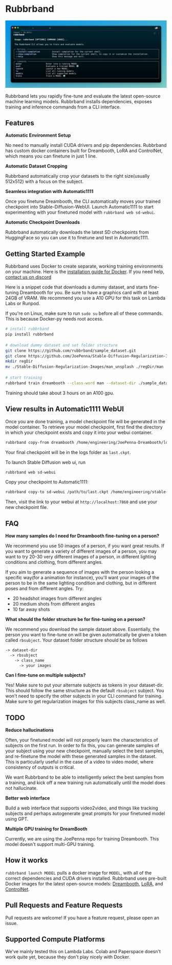 # Rubbrband

![rubbrband train image](https://raw.githubusercontent.com/rubbrband/img/main/cli.png)

Rubbrband lets you rapidly fine-tune and evaluate the latest open-source machine learning models. Rubbrband installs dependencies, exposes training and inference commands from a CLI interface.

## Features

**Automatic Environment Setup**

No need to manually install CUDA drivers and pip dependencies. Rubbrband has custom docker containers built for Dreambooth, LoRA and ControlNet,
which means you can finetune in just 1 line.

**Automatic Dataset Cropping**

Rubbrband automatically crop your datasets to the right size(usually 512x512) with a focus on the subject.

**Seamless integration with Automatic1111**

Once you finetune Dreambooth, the CLI automatically moves your trained checkpoint into Stable-Diffusion-WebUI.
Launch Automatic1111 to start experimenting with your finetuned model with `rubbrband web sd-webui`.

**Automatic Checkpoint Downloads**

Rubbrband automatically downloads the latest SD checkpoints from HuggingFace so you can use it to finetune and test in Automatic1111.

## Getting Started Example

Rubbrband uses Docker to create separate, working training environments on your machine. Here is the [installation guide for Docker](https://docs.docker.com/engine/install/). If you need help, [contact us on discord](https://discord.gg/BW3R9yK7Fh)

Here is a snippet code that downloads a dummy dataset, and starts fine-tuning Dreambooth for you. Be sure to have a graphics card with at least 24GB of VRAM. We recommend you use a A10 GPU for this task on Lambda Labs or Runpod.

If you're on Linux, make sure to run `sudo su` before all of these commands. This is because Docker-py needs root access.

```bash
# install rubbrband
pip install rubbrband

# download dummy dataset and set folder structure
git clone https://github.com/rubbrband/sample_dataset.git
git clone https://github.com/JoePenna/Stable-Diffusion-Regularization-Images.git --depth 1
mkdir regDir
mv ./Stable-Diffusion-Regularization-Images/man_unsplash ./regDir/man

# start training
rubbrband train dreambooth --class-word man --dataset-dir ./sample_dataset --reg-dir ./regDir --log-dir ./logs
```

Training should take about 3 hours on an A100 gpu.

## View results in Automatic1111 WebUI

Once you are done training, a model checkpoint file will be generated in the model container. To retrieve your model checkpoint, first find the directory in which your checkpoint exists and copy it into your webui container.

```bash
rubbrband copy-from dreambooth /home/engineering/JoePenna-Dreambooth/logs ./
```

Your final checkpoint will be in the logs folder as `last.ckpt`.

To launch Stable Diffusion web ui, run

```bash
rubbrband web sd-webui
```

Copy your checkpoint to Automatic1111:

```bash
rubbrband copy-to sd-webui /path/to/last.ckpt /home/engineering/stable-diffusion-webui/models/Stable-diffusion/
```

Then, visit the link to your webui at `http://localhost:7860` and use your new checkpoint file.

## FAQ

**How many samples do I need for Dreambooth fine-tuning on a person?**

We recommend you use 50 images of a person, if you want great results. If you want to generate a variety of different images of a person, you may want to try 20-30 very different images of a person, in different lighting conditions and clothing, from different angles.

If you aim to generate a sequence of images with the person looking a specific way(for a animation for instance), you'll want your images of the person to be in the same lighting condition and clothing, but in different poses and from different angles. Try:

- 20 headshot images from different angles
- 20 medium shots from different angles
- 10 far away shots

**What should the folder structure be for fine-tuning on a person?**

We recommend you download the sample dataset above. Essentially, the person you want to fine-tune on will be given automatically be given a token called `rbsubject`. Your dataset folder structure should be as follows

```
-> dataset-dir
  -> rbsubject
    -> class_name
      -> your images
```

**Can I fine-tune on multiple subjects?**

Yes! Make sure to put your alternate subjects as tokens in your dataset-dir. This should follow the same structure as the default `rbsubject` subject. You won't need to specify the other subjects in your CLI command for training. Make sure to get regularization images for this subjects class_name as well.

## TODO

**Reduce hallucinations**

Often, your finetuned model will not properly learn the characteristics of subjects on the first run. In order to
fix this, you can generate samples of your subject using your new checkpoint, manually select the best samples,
and re-finetune the model with these generated samples in the dataset. This is particularly useful in the case of
a video to video model, where consistency of outputs is critical.

We want Rubbrband to be able to intelligently select the best samples from a training, and kick off a new training run automatically until the model does not hallucinate.

**Better web interface**

Build a web interface that supports video2video, and things like tracking subjects and perhaps autogenerate great prompts for your finetuned model using GPT.

**Multiple GPU training for DreamBooth**

Currently, we are using the JoePenna repo for training Dreambooth. This model doesn't support multi-GPU training.

## How it works

`rubbrband launch MODEL` pulls a docker image for `MODEL`, with all of the correct dependencies and CUDA drivers installed. Rubbrband uses pre-built Docker images for the latest open-source models: [Dreambooth](https://github.com/XavierXiao/Dreambooth-Stable-Diffusion.git), [LoRA](https://github.com/cloneofsimo/lora), and [ControlNet](https://github.com/lllyasviel/ControlNet).

## Pull Requests and Feature Requests

Pull requests are welcome! If you have a feature request, please open an issue.

## Supported Compute Platforms

We've mainly tested this on Lambda Labs. Colab and Paperspace doesn't work quite yet, because they don't play nicely with Docker.
